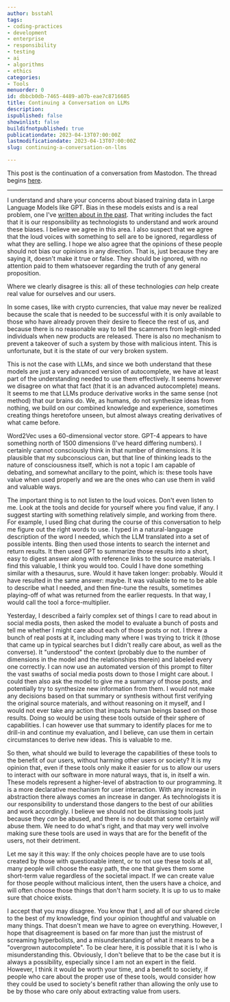 ```yaml
---
author: bsstahl
tags:
- coding-practices
- development
- enterprise
- responsibility
- testing
- ai
- algorithms
- ethics
categories:
- Tools
menuorder: 0
id: dbbcb0db-7465-4489-a07b-eae7c8716685
title: Continuing a Conversation on LLMs
description: 
ispublished: false
showinlist: false
buildifnotpublished: true
publicationdate: 2023-04-13T07:00:00Z
lastmodificationdate: 2023-04-13T07:00:00Z
slug: continuing-a-conversation-on-llms

---
```

This post is the continuation of a conversation from Mastodon. The thread begins [here](https://fosstodon.org/@arthurdoler@mastodon.sandwich.net/110177834073037647).
***
I understand and share your concerns about biased training data in Large Language Models like GPT. Bias in these models exists and is a real problem, one I've [written about in the past](https://cognitiveinheritance.com/Posts/Programmers-Take-Responsibility-for-Your-AIe28099s-Output.html). That writing includes the fact that it is our responsibility as technologists to understand and work around these biases. I believe we agree in this area. I also suspect that we agree that the loud voices with something to sell are to be ignored, regardless of what they are selling. I hope we also agree that the opinions of these people should not bias our opinions in any direction. That is, just because they are saying it, doesn't make it true or false. They should be ignored, with no attention paid to them whatsoever regarding the truth of any general proposition.

Where we clearly disagree is this: all of these technologies *can* help create real value for ourselves and our users.

In some cases, like with crypto currencies, that value may never be realized because the scale that is needed to be successful with it is only available to those who have already proven their desire to fleece the rest of us, and because there is no reasonable way to tell the scammers from legit-minded individuals when new products are released. There is also no mechanism to prevent a takeover of such a system by those with malicious intent. This is unfortunate, but it is the state of our very broken system.

This is not the case with LLMs, and since we both understand that these models are just a very advanced version of autocomplete, we have at least part of the understanding needed to use them effectively. It seems however we disagree on what that fact (that it is an advanced autocomplete) means. It seems to me that LLMs produce derivative works in the same sense (not method) that our brains do. We, as humans, do not synthesize ideas from nothing, we build on our combined knowledge and experience, sometimes creating things heretofore unseen, but almost always creating derivatives of what came before.

Word2Vec uses a 60-dimensional vector store. GPT-4 appears to have something north of 1500 dimensions (I've heard differing numbers). I certainly cannot consciously think in that number of dimensions. It is plausible that my subconscious can, but that line of thinking leads to the nature of consciousness itself, which is not a topic I am capable of debating, and somewhat ancillary to the point, which is: these tools have value when used properly and we are the ones who can use them in valid and valuable ways.

The important thing is to not listen to the loud voices. Don't even listen to me. Look at the tools and decide for yourself where you find value, if any. I suggest starting with something relatively simple, and working from there. For example, I used Bing chat during the course of this conversation to help me figure out the right words to use. I typed in a natural-language description of the word I needed, which the LLM translated into a set of possible intents. Bing then used those intents to search the internet and return results. It then used GPT to summarize those results into a short, easy to digest answer along with reference links to the source materials. I find this valuable, I think you would too. Could I have done something similar with a thesaurus, sure. Would it have taken longer: probably. Would it have resulted in the same answer: maybe. It was valuable to me to be able to describe what I needed, and then fine-tune the results, sometimes playing-off of what was returned from the earlier requests. In that way, I would call the tool a force-multiplier.

Yesterday, I described a fairly complex set of things I care to read about in social media posts, then asked the model to evaluate a bunch of posts and tell me whether I might care about each of those posts or not. I threw a bunch of real posts at it, including many where I was trying to trick it (those that came up in typical searches but I didn't really care about, as well as the converse). It "understood" the context (probably due to the number of dimensions in the model and the relationships therein) and labeled every one correctly. I can now use an automated version of this prompt to filter the vast swaths of social media posts down to those I might care about. I could then also ask the model to give me a summary of those posts, and potentially try to synthesize new information from them. I would not make any decisions based on that summary or synthesis without first verifying the original source materials, and without reasoning on it myself, and I would not ever take any action that impacts human beings based on those results. Doing so  would be using these tools outside of their sphere of capabilities. I can however use that summary to identify places for me to drill-in and continue my evaluation, and I believe, can use them in certain circumstances to derive new ideas. This is valuable to me.

So then, what should we build to leverage the capabilities of these tools to the benefit of our users, without harming other users or society? It is my opinion that, even if these tools only make it easier for us to allow our users to interact with our software in more natural ways, that is, in itself a win. These models represent a higher-level of abstraction to our programming. It is a more declarative mechanism for user interaction. With any increase in abstraction there always comes an increase in danger. As technologists it is our responsibility to understand those dangers to the best of our abilities and work accordingly. I believe we should not be dismissing tools just because they *can* be abused, and there is no doubt that some certainly *will* abuse them. We need to do what's right, and that may very well involve making sure these tools are used in ways that are for the benefit of the users, not their detriment.

Let me say it this way: If the only choices people have are to use tools created by those with questionable intent, or to not use these tools at all, many people will choose the easy path, the one that gives them some short-term value regardless of the societal impact. If we can create value for those people without malicious intent, then the users have a choice, and will often choose those things that don't harm society. It is up to us to make sure that choice exists.

I accept that you may disagree. You know that I, and all of our shared circle to the best of my knowledge, find your opinion thoughtful and valuable on many things. That doesn't mean we have to agree on everything. However, I hope that disagreement is based on far more than just the mistrust of screaming hyperbolists, and a misunderstanding of what it means to be a "overgrown autocomplete". To be clear here, it is possible that it is I who is misunderstanding this. Obviously, I don't believe that to be the case but it is always a possibility, especially since I am not an expert in the field. However, I think it would be worth your time, and a benefit to society, if people who care about the proper use of these tools, would consider how they could be used to society's benefit rather than allowing the only use to be by those who care only about extracting value from users.
